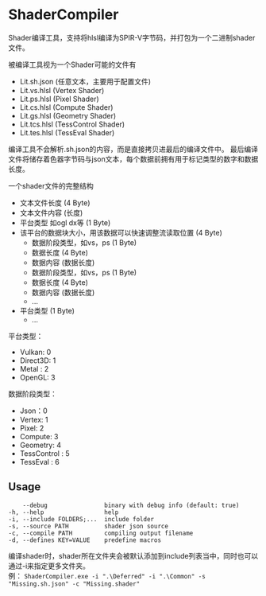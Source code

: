 # ShaderCompiler

Shader编译工具，支持将hlsl编译为SPIR-V字节码，并打包为一个二进制shader文件。

被编译工具视为一个Shader可能的文件有
- Lit.sh.json (任意文本，主要用于配置文件)
- Lit.vs.hlsl (Vertex Shader)
- Lit.ps.hlsl (Pixel Shader)
- Lit.cs.hlsl (Compute Shader)
- Lit.gs.hlsl (Geometry Shader)
- Lit.tcs.hlsl (TessControl Shader)
- Lit.tes.hlsl (TessEval Shader)

编译工具不会解析.sh.json的内容，而是直接拷贝进最后的编译文件中。
最后编译文件将储存着色器字节码与json文本，每个数据前拥有用于标记类型的数字和数据长度。

一个shader文件的完整结构
- 文本文件长度 (4 Byte)
- 文本文件内容 (长度)
- 平台类型 如ogl dx等 (1 Byte)
- 该平台的数据块大小，用该数据可以快速调整流读取位置 (4 Byte)
  - 数据阶段类型，如vs，ps (1 Byte)
  - 数据长度 (4 Byte)
  - 数据内容 (数据长度)
  - 数据阶段类型，如vs，ps (1 Byte)
  - 数据长度 (4 Byte)
  - 数据内容 (数据长度)
  - ...
- 平台类型 (1 Byte)
  - ...

平台类型：
- Vulkan: 0
- Direct3D: 1
- Metal : 2
- OpenGL: 3

数据阶段类型：
- Json：0
- Vertex: 1
- Pixel: 2
- Compute: 3
- Geometry: 4
- TessControl : 5
- TessEval : 6

## Usage
```
    --debug                binary with debug info (default: true)
-h, --help                 help
-i, --include FOLDERS;...  include folder
-s, --source PATH          shader json source
-c, --compile PATH         compiling output filename
-d, --defines KEY=VALUE    predefine macros
```
编译shader时，shader所在文件夹会被默认添加到include列表当中，同时也可以通过-i来指定更多文件夹。  
例：
`ShaderCompiler.exe -i ".\Deferred" -i ".\Common" -s "Missing.sh.json" -c "Missing.shader"`